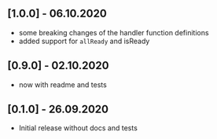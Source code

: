 ## [1.0.0] - 06.10.2020

* some breaking changes of the handler function definitions
* added support for `allReady` and isReady


## [0.9.0] - 02.10.2020

* now with readme and tests 

## [0.1.0] - 26.09.2020

* Initial release without docs and tests

